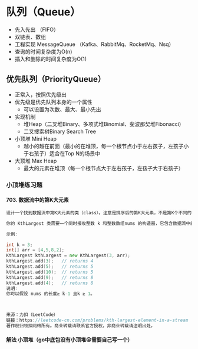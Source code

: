 # 队列（Queue）

- 先入先出 （FIFO）
- 双链表、数组
- 工程实现 MessageQueue （Kafka、RabbitMq、RocketMq、Nsq）
- 查询的时间复杂度为O(n)
- 插入和删除的时间复杂度为O(1)

## 优先队列（PriorityQueue）

- 正常入，按照优先级出
- 优先级是优先队列本身的一个属性
    - 可以设置为次数、最大、最小先出
- 实现机制
    - 堆Heap（二叉堆Binary、多项式堆Binomial、斐波那契堆Fibonacci）
    - 二叉搜索树Binary Search Tree
- 小顶堆 Mini Heap
    - 越小的越在前面（最小的在堆顶，每一个根节点小于左右孩子，左孩子小于右孩子）适合在Top N的场景中
- 大顶堆 Max Heap
    - 最大的元素在堆顶（每一个根节点大于左右孩子，左孩子大于右孩子）

### 小顶堆练习题

#### 703. 数据流中的第K大元素

```go
设计一个找到数据流中第K大元素的类（class）。注意是排序后的第K大元素，不是第K个不同的元素。

你的 KthLargest 类需要一个同时接收整数 k 和整数数组nums 的构造器，它包含数据流中的初始元素。每次调用 KthLargest.add，返回当前数据流中第K大的元素。

示例:

int k = 3;
int[] arr = [4,5,8,2];
KthLargest kthLargest = new KthLargest(3, arr);
kthLargest.add(3);   // returns 4
kthLargest.add(5);   // returns 5
kthLargest.add(10);  // returns 5
kthLargest.add(9);   // returns 8
kthLargest.add(4);   // returns 8
说明:
你可以假设 nums 的长度≥ k-1 且k ≥ 1。



来源：力扣（LeetCode）
链接：https://leetcode-cn.com/problems/kth-largest-element-in-a-stream
著作权归领扣网络所有。商业转载请联系官方授权，非商业转载请注明出处。
```

#### 解法 小顶堆（go中底包没有小顶堆😒需要自己写一个）

```go

```



